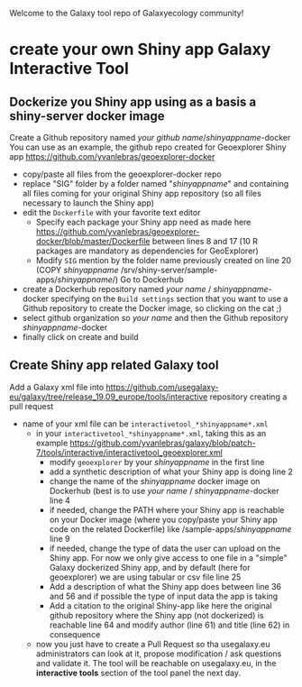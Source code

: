 
Welcome to the Galaxy tool repo of Galaxyecology community!

# create your own Shiny app Galaxy Interactive Tool
## Dockerize you Shiny app using as a basis a shiny-server docker image
Create a Github repository named *your github name*/*shinyappname*-docker
You can use as an example, the github repo created for Geoexplorer Shiny app https://github.com/yvanlebras/geoexplorer-docker
  - copy/paste all files from the geoexplorer-docker repo
  - replace "SIG" folder by a folder named "*shinyappname*" and containing all files coming for your original Shiny app repository (so all files necessary to launch the Shiny app)
  - edit the `Dockerfile` with your favorite text editor
    - Specify each package your Shiny app need as made here https://github.com/yvanlebras/geoexplorer-docker/blob/master/Dockerfile between lines 8 and 17 (10 R packages are mandatory as dependencies for GeoExplorer)
	- Modify `SIG` mention by the folder name previously created on line 20 (COPY *shinyappname* /srv/shiny-server/sample-apps/*shinyappname*/)
Go to Dockerhub
  - create a Dockerhub repository named *your name* / *shinyappname*-docker specifying on the `Build settings` section that you want to use a Github repository to create the Docker image, so clicking on the cat ;)
  - select github organization so *your name* and then the Github repository *shinyappname*-docker
  - finally click on create and build

## Create Shiny app related Galaxy tool

Add a Galaxy xml file into https://github.com/usegalaxy-eu/galaxy/tree/release_19.09_europe/tools/interactive repository creating a pull request
- name of your xml file can be `interactivetool_*shinyappname*.xml`
  - in your `interactivetool_*shinyappname*.xml`, taking this as an example https://github.com/yvanlebras/galaxy/blob/patch-7/tools/interactive/interactivetool_geoexplorer.xml 
    - modify `geoexplorer` by your *shinyappname* in the first line
    - add a synthetic description of what your Shiny app is doing line 2
    - change the name of the *shinyappname* docker image on Dockerhub (best is to use *your name* / *shinyappname*-docker line 4
	- if needed, change the PATH where your Shiny app is reachable on your Docker image (where you copy/paste your Shiny app code on the related Dockerfile) like /sample-apps/*shinyappname* line 9
	- if needed, change the type of data the user can upload on the Shiny app. For now we only give access to one file in a "simple" Galaxy dockerized Shiny app, and by default (here for geoexplorer) we are using tabular or csv file line 25
	- Add a description of what the Shiny app does between line 36 and 56 and if possible the type of input data the app is taking
	- Add a citation to the original Shiny-app like here the original github repository where the Shiny app (not dockerized) is reachable line 64 and modify author (line 61) and title (line 62) in consequence
  - now you just have to create a Pull Request so tha usegalaxy.eu administrators can look at it, propose modification / ask questions and validate it. The tool will be reachable on usegalaxy.eu, in the **interactive tools** section of the tool panel the next day.

